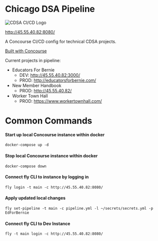 # Chicago DSA Pipeline

![CDSA CI/CD Logo](https://raw.githubusercontent.com/ChicagoDSA/Concourse-CI-CD/master/cdsa-cicd-logo.png)

http://45.55.40.82:8080/

A Concourse CI/CD config for technical CDSA projects.

[Built with Concourse](https://concourse-ci.org/)

Current projects in pipeline:
- Educators For Bernie
    - DEV: http://45.55.40.82:3000/
    - PROD: http://educatorsforbernie.com/
- New Member Handbook
    - PROD: http://45.55.40.82/ 
- Worker Town Hall
    - PROD: https://www.workertownhall.com/

# Common Commands

#### Start up local Concourse instance within docker
`
docker-compose up -d
`

#### Stop local Concourse instance within docker
`
docker-compose down
`

#### Connect fly CLI to instance by logging in
`
fly login -t main -c http://45.55.40.82:8080/
`

#### Apply updated local changes
`
fly set-pipeline -t main -c pipeline.yml -l ~/secrets/secrets.yml -p EdForBernie 
`

#### Connect fly CLI to Dev Instance
`
fly -t main login -c http://45.55.40.82:8080/ 
`






